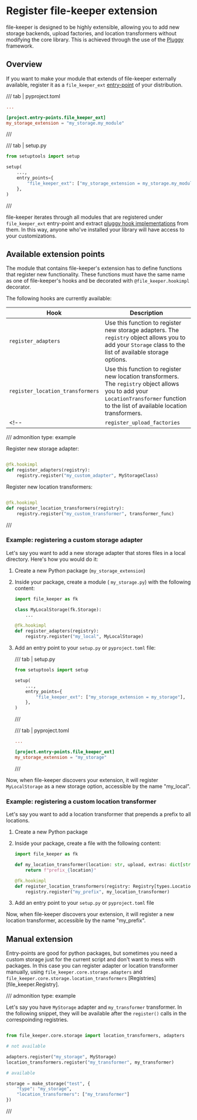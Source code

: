 # Register file-keeper extension

file-keeper is designed to be highly extensible, allowing you to add new
storage backends, upload factories, and location transformers without modifying
the core library. This is achieved through the use of the
[Pluggy](https://pluggy.readthedocs.io/) framework.

## Overview

If you want to make your module that extends of file-keeper externally
available, register it as a `file_keeper_ext`
[entry-point](https://packaging.python.org/en/latest/specifications/entry-points/)
of your distribution.

/// tab | pyproject.toml

```toml
...

[project.entry-points.file_keeper_ext]
my_storage_extension = "my_storage.my_module"
```

///

/// tab | setup.py

```python
from setuptools import setup

setup(
    ...,
    entry_points={
        "file_keeper_ext": ["my_storage_extension = my_storage.my_module"],
    },
)
```

///

file-keeper iterates through all modules that are registered under
`file_keeper_ext` entry-point and extract [pluggy hook
implementations](https://pluggy.readthedocs.io/en/stable/#implementations) from
them. In this way, anyone who've installed your library will have access to
your customizations.

## Available extension points


The module that contains file-keeper's extension has to define functions that
register new functionality. These functions must have the same name as one of
file-keeper's hooks and be decorated with `@file_keeper.hookimpl` decorator.

The following hooks are currently available:

| Hook                             | Description                                                                                                                                                                          |
|----------------------------------|--------------------------------------------------------------------------------------------------------------------------------------------------------------------------------------|
| `register_adapters`              | Use this function to register new storage adapters. The `registry` object allows you to add your `Storage` class to the list of available storage options.                           |
| `register_location_transformers` | Use this function to register new location transformers. The `registry` object allows you to add your `LocationTransformer` function to the list of available location transformers. |
<!-- | `register_upload_factories`      | Use this function to register new upload factories. The `registry` object allows you to add your `UploadFactory` class to the list of available upload factories.                    | -->


/// admonition
    type: example

Register new storage adapter:

```py

@fk.hookimpl
def register_adapters(registry):
    registry.register("my_custom_adapter", MyStorageClass)
```

Register new location transformers:

```py

@fk.hookimpl
def register_location_transformers(registry):
    registry.register("my_custom_transformer", transformer_func)
```

///


### Example: registering a custom storage adapter

Let's say you want to add a new storage adapter that stores files in a local directory.  Here's how you would do it:

1. Create a new Python package (`my_storage_extension`)

2. Inside your package, create a module ( `my_storage.py`) with the following content:

    ```python
    import file_keeper as fk

    class MyLocalStorage(fk.Storage):
        ...

    @fk.hookimpl
    def register_adapters(registry):
        registry.register("my_local", MyLocalStorage)
    ```

3. Add an entry point to your `setup.py` or `pyproject.toml` file:

    /// tab | setup.py

    ```python
    from setuptools import setup

    setup(
        ...,
        entry_points={
            "file_keeper_ext": ["my_storage_extension = my_storage"],
        },
    )
    ```
    ///

    /// tab | pyproject.toml

   ```toml
   ...

   [project.entry-points.file_keeper_ext]
   my_storage_extension = "my_storage"
   ```
   ///

Now, when file-keeper discovers your extension, it will register
`MyLocalStorage` as a new storage option, accessible by the name "my\_local".

### Example: registering a custom location transformer

Let's say you want to add a location transformer that prepends a prefix to all locations.

1. Create a new Python package

2. Inside your package, create a file  with the following content:

    ```python
    import file_keeper as fk

    def my_location_transformer(location: str, upload, extras: dict[str, any]) -> str:
        return f"prefix_{location}"

    @fk.hookimpl
    def register_location_transformers(registry: Registry[types.LocationTransformer]):
        registry.register("my_prefix", my_location_transformer)
    ```

3. Add an entry point to your `setup.py` or `pyproject.toml` file


Now, when file-keeper discovers your extension, it will register a new location
transformer, accessible by the name "my\_prefix".

## Manual extension

Entry-points are good for python packages, but sometimes you need a custom
storage just for the current script and don't want to mess with packages. In
this case you can register adapter or location transformer manually, using
`file_keeper.core.storage.adapters` and `file_keeper.core.storage.location_transformers`
[Registries][file_keeper.Registry].

/// admonition
    type: example

Let's say you have `MyStorage` adapter and `my_transformer` transformer. In the
following snippet, they will be available after the `register()` calls in the
correspoinding registries.

```py

from file_keeper.core.storage import location_transformers, adapters

# not available

adapters.register("my_storage", MyStorage)
location_transformers.register("my_transformer", my_transformer)

# available

storage = make_storage("test", {
    "type": "my_storage",
    "location_transformers": ["my_transformer"]
})

```

///

